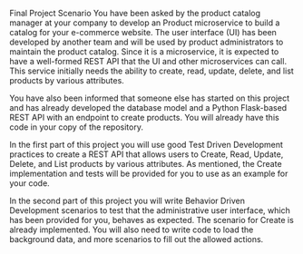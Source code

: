 Final Project Scenario
You have been asked by the product catalog manager at your company to develop an Product microservice to build a catalog for your e-commerce website. The user interface (UI) has been developed by another team and will be used by product administrators to maintain the product catalog. Since it is a microservice, it is expected to have a well-formed REST API that the UI and other microservices can call. This service initially needs the ability to create, read, update, delete, and list products by various attributes.

You have also been informed that someone else has started on this project and has already developed the database model and a Python Flask-based REST API with an endpoint to create products. You will already have this code in your copy of the repository.

In the first part of this project you will use good Test Driven Development practices to create a REST API that allows users to Create, Read, Update, Delete, and List products by various attributes. As mentioned, the Create implementation and tests will be provided for you to use as an example for your code.

In the second part of this project you will write Behavior Driven Development scenarios to test that the administrative user interface, which has been provided for you, behaves as expected. The scenario for Create is already implemented. You will also need to write code to load the background data, and more scenarios to fill out the allowed actions.
